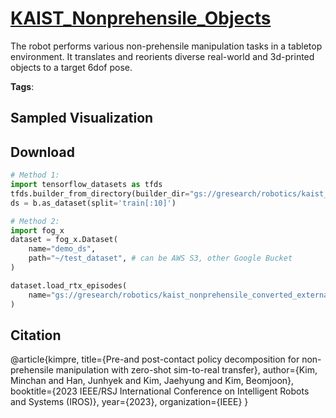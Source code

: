 # [KAIST_Nonprehensile_Objects](././pages/datasets/kaist_nonprehensile_converted_externally_to_rlds.md)

The robot performs various non-prehensile manipulation tasks in a tabletop environment. It translates and reorients diverse real-world and 3d-printed objects to a target 6dof pose.

**Tags**: 

## Sampled Visualization



## Download


```python
# Method 1: 
import tensorflow_datasets as tfds
tfds.builder_from_directory(builder_dir="gs://gresearch/robotics/kaist_nonprehensile_converted_externally_to_rlds/0.1.0")
ds = b.as_dataset(split='train[:10]')

# Method 2:
import fog_x
dataset = fog_x.Dataset(
    name="demo_ds",
    path="~/test_dataset", # can be AWS S3, other Google Bucket
)  

dataset.load_rtx_episodes(
    name="gs://gresearch/robotics/kaist_nonprehensile_converted_externally_to_rlds/0.1.0",
)
```


## Citation

@article{kimpre,
  title={Pre-and post-contact policy decomposition for non-prehensile manipulation with zero-shot sim-to-real transfer},
  author={Kim, Minchan and Han, Junhyek and Kim, Jaehyung and Kim, Beomjoon},
  booktitle={2023 IEEE/RSJ International Conference on Intelligent Robots and Systems (IROS)},
  year={2023},
  organization={IEEE}
}
